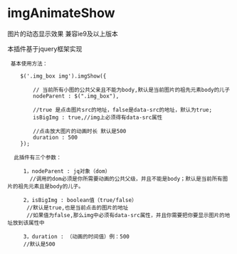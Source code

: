 # imgAnimateShow
图片的动态显示效果
兼容ie9及以上版本

本插件基于jquery框架实现

     基本使用方法：
     
        $('.img_box img').imgShow({
	       
		    // 当前所有小图的公共父亲且不能为body,默认是当前图片的祖先元素body的儿子
		    nodeParent : $(".img_box"),
		    
		    //true 是点击图片src的地址，false是data-src的地址，默认为true;
		    isBigImg : true,//img上必须得有data-src属性
		    
		    //点击放大图片的动画时长 默认是500
		    duration : 500
		});
		
      此插件有三个参数：
      
	     1，nodeParent : jq对象（dom）
	       //调用的dom必须是你所需要动画的公共父级，并且不能是body；默认是当前所有图片的祖先元素且是body的儿子。
	       
	     2，isBigImg : boolean值（true/false）
	      //默认是true,也是当前点击的图片的地址
	      //如果值为false,那么img中必须有data-src属性，并且你需要把你要显示图片的地址放到该属性中

	     3，duration : （动画的时间值）例：500
	     //默认是500
